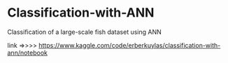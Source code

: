 # Classification-with-ANN
Classification of a large-scale fish dataset using ANN

link =>>>> https://www.kaggle.com/code/erberkuylas/classification-with-ann/notebook
